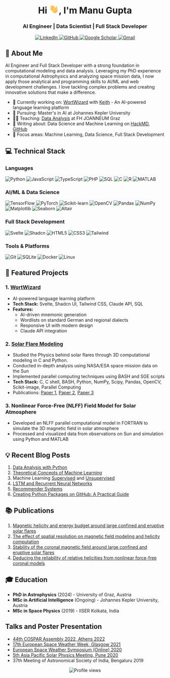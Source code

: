 <p align="center">
  <h1 align="center">Hi <img src="https://raw.githubusercontent.com/ABSphreak/ABSphreak/master/gifs/Hi.gif" width="30px">, I'm Manu Gupta</h1>
  <h3 align="center">AI Engineer | Data Scientist | Full Stack Developer</h3>
</p>

<p align="center">
  <a href="https://www.linkedin.com/in/apmanugupta" target="_blank">
    <img src="https://img.shields.io/badge/LinkedIn-0077B5?style=for-the-badge&logo=linkedin&logoColor=white" alt="LinkedIn"/>
  </a>
  <a href="https://github.com/ai-mg" target="_blank">
    <img src="https://img.shields.io/badge/GitHub-100000?style=for-the-badge&logo=github&logoColor=white" alt="GitHub"/>
  </a>
  <a href="https://scholar.google.com/citations?user=0H7pk9kAAAAJ" target="_blank">
    <img src="https://img.shields.io/badge/Google_Scholar-4285F4?style=for-the-badge&logo=google-scholar&logoColor=white" alt="Google Scholar"/>
  </a>
  <a href="mailto:apmanugupta@gmail.com">
    <img src="https://img.shields.io/badge/Gmail-D14836?style=for-the-badge&logo=gmail&logoColor=white" alt="Gmail"/>
  </a>
</p>

## 🚀 About Me

AI Engineer and Full Stack Developer with a strong foundation in computational modeling and data analysis. Leveraging my PhD experience in computational Astrophysics and analyzing space mission data, I now apply those analytical and programming skills to AI/ML and web development challenges. I love tackling complex problems and creating innovative solutions that make a difference.

- 📖 Currently working on: [WortWizard](https://wortwizard.org/) with [Keith](https://github.com/zan-keith) - An AI-powered language learning platform
- 🤖 Pursuing: Master's in AI at Johannes Kepler University
- 👨‍🏫 Teaching: [Data Analysis](https://github.com/ai-mg/Data-Analysis-Tutorials-Python-Jupyter) at FH JOANNEUM Graz
- 📝 Writing about: Data Science and Machine Learning on [HackMD](https://hackmd.io/@m-g), [GitHub](https://github.com/ai-mg/Data-Analysis-Tutorials-Python-Jupyter)
- 🎯 Focus areas: Machine Learning, Data Science, Full Stack Development

## 💻 Technical Stack

### Languages
![Python](https://img.shields.io/badge/Python-3776AB?style=flat-square&logo=python&logoColor=white)
![JavaScript](https://img.shields.io/badge/JavaScript-F7DF1E?style=flat-square&logo=javascript&logoColor=black)
![TypeScript](https://img.shields.io/badge/TypeScript-007ACC?style=flat-square&logo=typescript&logoColor=white)
![PHP](https://img.shields.io/badge/PHP-777BB4?style=flat-square&logo=php&logoColor=white)
![SQL](https://img.shields.io/badge/SQL-4479A1?style=flat-square&logo=mysql&logoColor=white)
![C](https://img.shields.io/badge/C-00599C?style=flat-square&logo=c&logoColor=white)
![R](https://img.shields.io/badge/R-276DC3?style=flat-square&logo=r&logoColor=white)
![MATLAB](https://img.shields.io/badge/MATLAB-0076A8?style=flat-square&logo=mathworks&logoColor=white)

### AI/ML & Data Science
![TensorFlow](https://img.shields.io/badge/TensorFlow-FF6F00?style=flat-square&logo=tensorflow&logoColor=white)
![PyTorch](https://img.shields.io/badge/PyTorch-EE4C2C?style=flat-square&logo=pytorch&logoColor=white)
![Scikit-learn](https://img.shields.io/badge/Scikit_learn-F7931E?style=flat-square&logo=scikit-learn&logoColor=white)
![OpenCV](https://img.shields.io/badge/OpenCV-5C3EE8?style=flat-square&logo=opencv&logoColor=white)
![Pandas](https://img.shields.io/badge/Pandas-150458?style=flat-square&logo=pandas&logoColor=white)
![NumPy](https://img.shields.io/badge/NumPy-013243?style=flat-square&logo=numpy&logoColor=white)
![Matplotlib](https://img.shields.io/badge/Matplotlib-11557c?style=flat-square&logo=python&logoColor=white)
![Seaborn](https://img.shields.io/badge/Seaborn-3776AB?style=flat-square&logo=python&logoColor=white)
![Altair](https://img.shields.io/badge/Altair-00A4EF?style=flat-square&logo=python&logoColor=white)

### Full Stack Development
![Svelte](https://img.shields.io/badge/Svelte-FF3E00?style=flat-square&logo=svelte&logoColor=white)
![Shadcn](https://img.shields.io/badge/Shadcn/ui-000000?style=flat-square&logo=shadcnui&logoColor=white)
![HTML5](https://img.shields.io/badge/HTML5-E34F26?style=flat-square&logo=html5&logoColor=white)
![CSS3](https://img.shields.io/badge/CSS3-1572B6?style=flat-square&logo=css3&logoColor=white)
![Tailwind](https://img.shields.io/badge/Tailwind-38B2AC?style=flat-square&logo=tailwind-css&logoColor=white)

### Tools & Platforms
![Git](https://img.shields.io/badge/Git-F05032?style=flat-square&logo=git&logoColor=white)
![SQLite](https://img.shields.io/badge/SQLite-003B57?style=flat-square&logo=sqlite&logoColor=white)
![Docker](https://img.shields.io/badge/Docker-2496ED?style=flat-square&logo=docker&logoColor=white)
![Linux](https://img.shields.io/badge/Linux-FCC624?style=flat-square&logo=linux&logoColor=black)

## 🎯 Featured Projects

### 1. [WortWizard](https://wortwizard.org/)
- AI-powered language learning platform
- **Tech Stack:** Svelte, Shadcn UI, Tailwind CSS, Claude API, SQL
- **Features:** 
  - AI-driven mnemonic generation
  - Wordlists on standard German and regional dialects
  - Responsive UI with modern design
  - Claude API integration

### 2. [Solar Flare Modeling](https://github.com/ai-mg/stability_analysis)
- Studied the Physics behind solar flares through 3D computational modeling in C and Python.
- Conducted in-depth analysis using NASA/ESA space mission data on the Sun
- Implemented parallel computing techniques using BASH and SGE scripts
- **Tech Stack:** C, C shell, BASH, Python, NumPy, Scipy, Pandas, OpenCV, Scikit-image, Parallel Computing
- Publications: [Paper 1](https://doi.org/10.1051/0004-6361/202140591), [Paper 2](https://doi.org/10.1051/0004-6361/202243222), [Paper 3](https://doi.org/10.1051/0004-6361/202346212)

### 3. Nonlinear Force-Free (NLFF) Field Model for Solar Atmosphere
- Developed an NLFF parallel computational model in FORTRAN to simulate the 3D magnetic field in solar atmosphere
- Processed and visualized data from observations on Sun and simulation using Python and MATLAB

<!-- ## 🎓 Education

- **MSc in Artificial Intelligence** (Ongoing) - Johannes Kepler University, Austria
  - Focus: Deep Learning, Computer Vision, LSTM and Recurrent Neural Networks, Reommender Systems
  - Currently exploring Psychology Informed Reommender Systems and applications of AI in educational tools
- **PhD in Astrophysics** (2024) - University of Graz, Austria
  - Developed expertise in large-scale data analysis, compuational modeling and parallel computing
  - Created optimized computational models using Python
  - Published 4 papers in peer-reviewed journals-->

## 💡 Recent Blog Posts

<!-- BLOG-POST-LIST:START -->
1. [Data Analysis with Python](https://github.com/ai-mg/Data-Analysis-Tutorials-Python-Jupyter)
2. [Theoretical Concepts of Machine Learning](https://hackmd.io/@m-g/theoretical-concepts-machine-learning)
3. Machine Learning [Supervised](https://hackmd.io/@m-g/supervised_learning) and [Unsupervised](https://hackmd.io/@m-g/UL)
4. [LSTM and Recurrent Neural Networks](https://hackmd.io/@m-g/RNN)
5. [Recommender Systems](https://hackmd.io/@m-g/SJUjrN_LR)
6. [Creating Python Packages on GitHub: A Practical Guide](https://github.com/ai-mg/create_your_own_python_package)
<!-- BLOG-POST-LIST:END -->

<!--## 📊 GitHub Stats

![Your GitHub stats](https://github-readme-stats.vercel.app/api?username=ai-mg&show_icons=true&theme=radical) -->

## 📚 Publications

1. [Magnetic helicity and energy budget around large confined and eruptive solar flares](https://doi.org/10.1051/0004-6361/202140591)
2. [The effect of spatial resolution on magnetic field modeling and helicity computation](https://doi.org/10.1051/0004-6361/202243222)
3. [Stability of the coronal magnetic field around large confined and eruptive solar flares](https://doi.org/10.1051/0004-6361/202346212)
4. [Deducing the reliability of relative helicities from nonlinear force-free coronal models](https://doi.org/10.1051/0004-6361/202038921)

## 🎓 Education

- **PhD in Astrophysics** (2024) - University of Graz, Austria
- **MSc in Artificial Intelligence** (Ongoing) - Johannes Kepler University, Austria
- **MSc in Space Physics** (2019) - IISER Kolkata, India

## Talks and Poster Presentation

- [44th COSPAR Assembly 2022, Athens 2022](https://drive.google.com/file/d/1AqNA0BPvK_PWSazsZjIGpHaokmfUVZ9E/view?usp=sharing)
- [17th European Space Weather Week, Glasgow 2021](https://drive.google.com/file/d/1AcWy6HcIpoaw7VoGIsMd9DgPC0xlpTr7/view?usp=sharing)
- [European Space Weather Symposium (Online) 2020](https://drive.google.com/file/d/1g3Tro6e4I-lW3GkVRAfyGO9hW03mr3Dp/view?usp=sharing)
- [5th Asia Pacific Solar Physics Meeting, Pune 2020](https://docs.google.com/presentation/d/1ddcgJ6uAhCEfm5mJqCjac8l8XXOLvLnJ/edit?usp=sharing&ouid=113441210719974357487&rtpof=true&sd=true)
- 37th Meeting of Astronomical Society of India, Bengaluru 2019

<!--## 🏆 Achievements

- PhD passed with distinction (Grade: 1)
- Achieved 70% reduction in data processing time through parallel computing
- PTE Academic Score: 80
- GRE Score: 318 -->

<!--## 📊 GitHub Stats

![Your GitHub stats](https://github-readme-stats.vercel.app/api?username=ai-mg&show_icons=true&theme=radical)

--- -->

<p align="center">
  <img src="https://komarev.com/ghpvc/?username=ai-mg" alt="Profile views"/>
</p>

